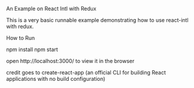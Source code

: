 An Example on React Intl with Redux

This is a very basic runnable example demonstrating how to use react-intl with redux.

How to Run

npm install
npm start

open http://localhost:3000/ to view it in the browser

credit goes to create-react-app (an official CLI for building React applications with no build configuration)
